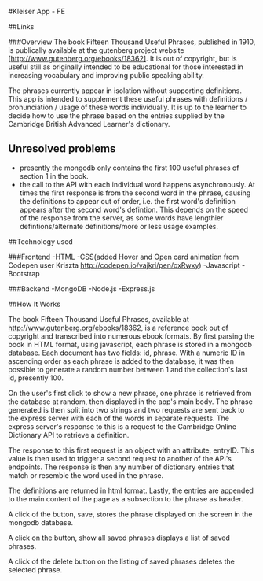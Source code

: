#Kleiser App - FE

##Links


###Overview
 The book Fifteen Thousand Useful Phrases, published in 1910, is publically available at the gutenberg project website [http://www.gutenberg.org/ebooks/18362]. It is out of copyright, but is useful still as originally intended to be educational for those interested in increasing vocabulary and improving public speaking ability. 
 
 The phrases currently appear in isolation without supporting definitions. This app is intended to supplement these useful phrases with definitions / pronunciation / usage of these words individually. It is up to the learner to decide how to use the phrase based on the entries supplied by the Cambridge British Advanced Learner's dictionary. 

## Unresolved problems
- presently the mongodb only contains the first 100 useful phrases of section 1 in the book.
- the call to the API with each individual word happens asynchronously. At times the first response is from the second word in the phrase, causing the definitions to appear out of order, i.e. the first word's definition appears after the second word's defintion. This depends on the speed of the response from the server, as some words have lengthier defintions/alternate definitions/more or less usage examples.

##Technology used

###Frontend
-HTML
-CSS(added Hover and Open card animation from Codepen user Kriszta http://codepen.io/vajkri/pen/oxRwxy)
-Javascript
-Bootstrap

###Backend
-MongoDB
-Node.js
-Express.js

##How It Works

The book Fifteen Thousand Useful Phrases, available at http://www.gutenberg.org/ebooks/18362, is a reference book out of copyright and transcribed into numerous ebook formats. By first parsing the book in HTML format, using javascript, each phrase is stored in a mongodb database. Each document has two fields: id, phrase. With a numeric ID in ascending order as each phrase is added to the database, it was then possible to generate a random number between 1 and the collection's last id, presently 100. 

On the user's first click to show a new phrase, one phrase is retrieved from the database at random, then displayed in the app's main body. The phrase generated is then split into two strings and two requests are sent back to the express server with each of the words in separate requests. The express server's response to this is a request to the Cambridge Online Dictionary API to retrieve a definition. 

The response to this first request is an object with an attribute, entryID. This value is then used to trigger a second request to another of the API's endpoints. The response is then any number of dictionary entries that match or resemble the word used in the phrase.

The definitions are returned in html format. Lastly, the entries are appended to the main content of the page as a subsection to the phrase as header.

A click of the button, save, stores the phrase displayed on the screen in the mongodb database. 

A click on the button, show all saved phrases displays a list of saved phrases.

A click of the delete button on the listing of saved phrases deletes the selected phrase.



